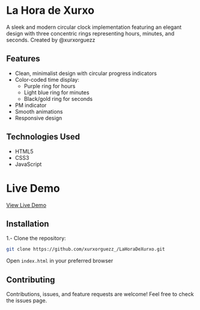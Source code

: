 # La Hora de Xurxo
A sleek and modern circular clock implementation featuring an elegant design with three concentric rings representing hours, minutes, and seconds. Created by @xurxorguezz

## Features
- Clean, minimalist design with circular progress indicators
- Color-coded time display:
  - Purple ring for hours
  - Light blue ring for minutes
  - Black/gold ring for seconds
- PM indicator
- Smooth animations
- Responsive design

## Technologies Used

- HTML5
- CSS3
- JavaScript

# Live Demo
[View Live Demo](https://xurxorguezz.github.io/LaHoraDeXurxo)

## Installation

1.- Clone the repository:

```bash
git clone https://github.com/xurxorguezz_/LaHoraDeXurxo.git
```

Open `index.html` in your preferred browser

## Contributing
Contributions, issues, and feature requests are welcome! Feel free to check the issues page.
